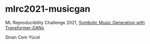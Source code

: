# mlrc2021-musicgan

ML Reproducibility Challenge 2021, [Symbolic Music Generation with Transformer-GANs](https://assets.amazon.science/36/e6/95f355a24df983dfcd2fe6b5ad2a/symbolic-music-generation-with-transformer-gans.pdf)

Sinan Cem Yücel
